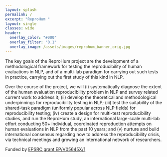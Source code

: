 ```yaml
---
layout: splash
permalink: /
excerpt: "ReproHum "
layout: single
classes: wide
header:
  overlay_color: "#000"
  overlay_filter: "0.1"
  overlay_image: /assets/images/reprohum_banner_orig.jpg
---
```


The key goals of the ReproHum project are the development of a methodological framework for testing the reproducibility of human evaluations in NLP, and of a multi-lab paradigm for carrying out such tests in practice, carrying out the first study of this kind in NLP.

Over the course of the project, we will (i) systematically diagnose the extent of the human evaluation reproducibility problem in NLP and survey related current work to address it; (ii) develop the theoretical and methodological underpinnings for reproducibility testing in NLP; (iii) test the suitability of the shared-task paradigm (uniformly popular across NLP fields) for reproducibility testing; (iv) create a design for multi-test reproducibility studies, and run the ReproHum study, an international large-scale multi-lab effort conducting 50+ individual, coordinated reproduction attempts on human evaluations in NLP from the past 10 years; and (v) nurture and build international consensus regarding how to address the reproducibility crisis, via technical meetings and growing an international network of researchers.

Funded by [EPSRC grant EP/V05645X/1](https://gow.epsrc.ukri.org/NGBOViewGrant.aspx?GrantRef=EP/V05645X/1)


<!-- 
# The ReproHum Project
The ReproHum projects aims to define, measure, and improve reproducibility in the field of Natural Language Processing.  The project is funded under [EPSRC grant EP/V05645X/1](https://gow.epsrc.ukri.org/NGBOViewGrant.aspx?GrantRef=EP/V05645X/1).  Reproducibility is one of the cornerstones of scientific research yet experimentla results for NLP systems are seldom reproduced.  Even when they are, results tend to be worse than in the original publication.

The ReproHum project aims improve the current reproducibility situation in NLP.  The main goals are:
* Diagnose the extent of the reproducibility problem in NLP and identify barriers to carrying out replication work.
* Develop a methodological framework for testing the reproducibility of human evaluations in NLP.
* Design then perform the ReproHum multi-lab study where partner labs reproduce human evaluation results from the last 10 years, covering a variety of areas within NLP.  In addition, continue the ReproGen shared task.
* Provide guidance on reproducibility to the NLP community and build a concensus within the community on how NLP as a field can continue to improve in this regard.

The project is funded under [EPSRC grant EP/V05645X/1](https://gow.epsrc.ukri.org/NGBOViewGrant.aspx?GrantRef=EP/V05645X/1).



## Project overview
The project will take place over the 18 months from April 2022.  There are six work packages.


### Survey of NLP researchers
We will shortly be conducting a surveys on the attitudes towards reproducibility in NLP, as well as the barriers that are faced by researchers.


### ReproGen
The ReproGen shared task was first run as [ReproGen 2021](https://reprogen.github.io/2021) and is being run again as [ReproGen 2022](https://reprogen.github.io).  There are two tracks, one where participants can attempt reproduction of human or automated evaluations from a common list of published papers, and a second where participants can reproduct their own prior work.


### Multi-lab reproducibility study
A major part of the ReproHum project is a large multi-lab study where partner labs from across the world will reproduce results from a variety of papers from the last 10 years.  We are still open to new partner labs joining, please contact the organisers (links above).

Partner labs will run reproductions of prior results from a selection of papers.  For each paper, reproduction will by attempted by two labs in the first [degree of reproducibility](https://aclanthology.org/2020.inlg-1.24), with evaluation in increasing degree applied to any papers that are reproducable in a lower degree.


### Quantified Reproducibility Assessment
To obtain a single score estimating the degree of reproducibility of a given system and evaluation measure we will carry out a quantified reproducibility assessment (Belz, 2021).  We will calculate the coefficient of variation with adjustment for small sample size.  Code implementation can be found [here](https://github.com/asbelz/coeff-var) 


## ReproHum project & pre-project
* Anya Belz, Maja Popović, and Simon Mille. 2022.  [Quantified reproducibility assessment of nlp results](https://arxiv.org/abs/2204.05961)

* Anya Belz, Shubham Agarwal, Anastasia Shimorina, and Ehud Reiter. 2021a. [A systematic review of re-producibility research in natural language processing](https://aclanthology.org/2021.eacl-main.29).  In Proceedings of the 16th Conference of the European Chapter of the Association for Computational Linguistics: Main Volume, pages 381–393, Online.  Association for Computational Linguistics.


## Other interesting papers on reproduction

* Anya Belz, Anastasia Shimorina, Shubham Agarwal, and Ehud Reiter. 2021b.  [The ReproGen shared task on reproducibility of human evaluations in NLG: Overview and results](https://aclanthology.org/2021.inlg-1.24). In Proceedings of the 14th International Conference on Natural Language Generation, pages 249–258, Aberdeen, Scotland, UK.  Association for Computational Linguistics.

* Margot Mieskes, Karën Fort, Aurélie Névéol, Cyril Grouin, and Kevin Cohen. 2019. [Community perspective on replicability in natural language processing](https://aclanthology.org/R19-1089). In Proceedings of the International Conference on Recent Advances in Natural Language Processing (RANLP 2019), pages 768–775, Varna, Bulgaria.  INCOMA Ltd.

* Monya Baker. 2016. [Is there a reproducibility crisis?](https://www.nature.com/articles/533452a)  Nature, 533:452–454

* Open Science Collaboration. 2015.  [Estimating the reproducibility of psychological science](https://www.science.org/doi/10.1126/science.aac4716), 349(6251).

-->
